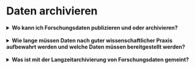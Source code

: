 # Daten archivieren


<details markdown="block">
  <summary><b>Wo kann ich Forschungsdaten publizieren und oder archivieren?</b></summary>

[Re3data](https://www.re3data.org/) als Repositorien-Lexikon bietet einen umfassenden Überblick über generische wie auch fachspezifische Repositorien für die Veröffentlichung und Archivierung von Forschungsdaten.
<br>
Zudem besteht die Möglichkeit, Forschungsdaten über Data Journals zu publizieren. Eine Übersicht von Data Journals finden Sie [hier](https://www.forschungsdaten.org/index.php/Data_Journals).
<br>
Im Rahmen der Datenpublikation oder Datenarchivierung bei externen Repositorien erfolgt unter Umständen eine Datenkuratierung.

</details>
<br>

<details markdown="block">
  <summary><b>Wie lange müssen Daten nach guter wissenschaftlicher Praxis aufbewahrt werden und welche Daten müssen bereitgestellt werden?</b></summary>

Der DFG-Kodex zur Guten wissenschaftlichen Praxis ist hier relativ genau. In der Leitlinie 17 Archivierung heißt es:
<br>
Wenn wissenschaftliche Erkenntnisse öffentlich zugänglich gemacht werden, werden die zugrunde liegenden Forschungsdaten (in der Regel Rohdaten) – abhängig vom jeweiligen Fachgebiet – in der Regel für einen Zeitraum von zehn Jahren zugänglich und nachvollziehbar in der Einrichtung, wo sie entstanden sind, oder in standortübergreifenden Repositorien aufbewahrt. In begründeten Fällen können verkürzte Aufbewahrungsfristen angemessen sein; die entsprechenden Gründe werden nachvollziehbar beschrieben. Die Aufbewahrungsfrist beginnt mit dem Datum der Herstellung des öffentlichen Zugangs.
<br>
Quelle: Deutsche Forschungsgemeinschaft (2019). Leitlinien zur Sicherung guter wissenschaftlicher Praxis. Kodex. <https://doi.org/10.5281/zenodo.6472827>

</details>
<br>

<details markdown="block">
  <summary><b>Was ist mit der Langzeitarchivierung von Forschungsdaten gemeint?</b></summary>

In Ergänzung und Abgrenzung zur Leitlinie 17 des DFG-Kodex zur Guten wissenschaftlichen Praxis und der Aufbewahrungspflicht von 10 Jahren können und sollten relevante Forschungsdaten auch langfristig aufbewahrt und verfügbar gemacht werden.
<br>
"'Langzeit' ist ein Hilfswort für die Beschreibung eines nicht näher fixierten Zeitraumes, in dem technologische und soziokulturelle Veränderungen eintreten können, die den Erhalt, den Zugriff auf, die Recherche in und die Nachnutzung von digitalen Forschungsdaten beeinflussen können. Die digitale Langzeitarchivierung umfasst demnach eine Reihe von Maßnahmen, die geplant, kontrolliert und vorgenommen werden müssen." (Biernacka K. et al.: Train-the-Trainer-Konzept zum Thema Forschungsdatenmanagement. Version 4.0, <https://doi.org/10.5281/zenodo.5773203>, S. 88-89)
<br>
In NRW erarbeitet die [Landesinitiative Langzeitverfügbarkeit](https://www.lzv.nrw/) - LZV.nrw hochschulübergreifende Lösungen im Rahmen der Digitalisierungsoffensive des Landes NRW.

</details>
<br>
